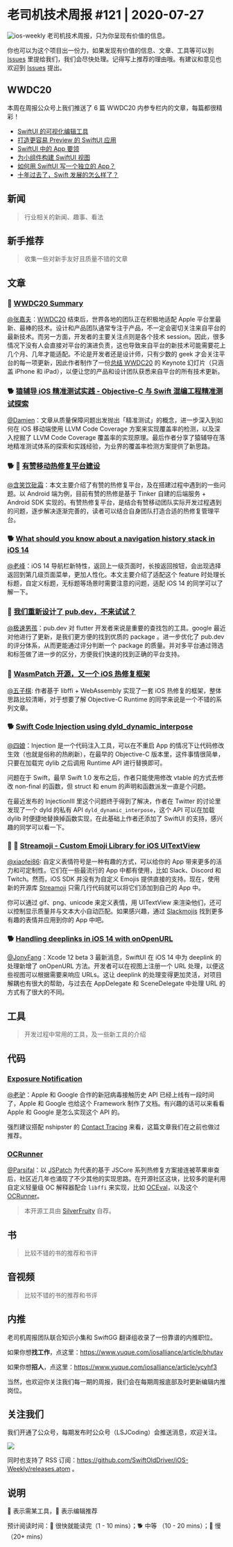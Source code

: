 # 老司机技术周报 #121 | 2020-07-27

![ios-weekly](https://github.com/SwiftOldDriver/iOS-Weekly/blob/master/assets/ios-weekly.png?raw=true)
老司机技术周报，只为你呈现有价值的信息。

你也可以为这个项目出一份力，如果发现有价值的信息、文章、工具等可以到 [Issues](https://github.com/SwiftOldDriver/iOS-Weekly/issues) 里提给我们，我们会尽快处理。记得写上推荐的理由哦。有建议和意见也欢迎到 [Issues](https://github.com/SwiftOldDriver/iOS-Weekly/issues) 提出。

## WWDC20

本周在周报公众号上我们推送了 6 篇 WWDC20 内参专栏内的文章，每篇都很精彩！

- [SwiftUI 的可视化编辑工具](https://mp.weixin.qq.com/s/cRCdRtdVVCbHLbZNzuLB_w)
- [打造更容易 Preview 的 SwiftUI 应用](https://mp.weixin.qq.com/s/lHMMvvVKbLxZ_tisQIVLsQ)
- [SwiftUI 中的 App 要领](https://mp.weixin.qq.com/s/Pog25zL_essR47p57FBElw)
- [为小组件构建 SwiftUI 视图](https://mp.weixin.qq.com/s/MC14yFDO2Y2tKje9gM1ibg)
- [如何用 SwiftUI 写一个独立的 App？](https://mp.weixin.qq.com/s/eFqci9voCoMjlZ5B2PfAHQ)
- [十年过去了，Swift 发展的怎么样了？](https://mp.weixin.qq.com/s/ABGp6l3WVBn4QjjDg0qIOA)

## 新闻

> 行业相关的新闻、趣事、看法

## 新手推荐

> 收集一些对新手友好且质量不错的文章

## 文章

### 🐎 [WWDC20 Summary](https://kean.blog/post/wwdc20-summary)

[@张嘉夫](https://github.com/josephchang10)：[WWDC20](https://developer.apple.com/wwdc20/) 结束后，世界各地的团队正在积极地适配 Apple 平台里最新、最棒的技术。设计和产品团队通常专注于产品，不一定会密切关注来自平台的最新技术。而另一方面，开发者的主要关注点则是各个技术 session。因此，很多情况下没有人会直接对平台的演进负责，这也导致来自平台的新技术可能需要花上几个月、几年才能适配。不论是开发者还是设计师，只有少数的 geek 才会关注平台的每一项更新，因此作者制作了一份[总结 WWDC20](https://kean.blog/assets/wwdc20-summary.key.zip) 的 Keynote 幻灯片（只涵盖 iPhone 和 iPad），以便让您的产品和设计团队获悉来自平台的所有技术更新。

### 🐕 [猿辅导 iOS 精准测试实践 - Objective-C 与 Swift 混编工程精准测试探索](https://mp.weixin.qq.com/s/14hmLWNXAh1FKZT5NI5QsQ)

[@Damien](https://github.com/ZengyiMa)：文章从质量保障问题出发抛出「精准测试」的概念，进一步深入到如何在 iOS 移动端使用 LLVM Code Coverage 方案来实现覆盖率的检测，以及深入挖掘了 LLVM Code Coverage 覆盖率的实现原理。最后作者分享了猿辅导在落地精准测试体系的探索和实践经验，为业界的覆盖率检测方案提供了新思路。

### 🐕 🌟 [有赞移动热修复平台建设](https://mp.weixin.qq.com/s/u4l4DXoijR4ZkGlqL3DRcA)

[@含笑饮砒霜](https://weibo.com/chinafishnews/)：本文主要介绍了有赞的热修复平台，及在搭建过程中遇到的一些问题。以 Android 端为例，目前有赞的热修是基于 Tinker 自建的后端服务 + Android SDK 实现的。有赞热修复平台，是结合有赞移动团队实际开发过程遇到的问题，逐步解决逐渐完善的，读者可以结合自身团队打造合适的热修复管理平台。

### 🐕  [What should you know about a navigation history stack in iOS 14](https://sarunw.com/posts/what-should-you-know-about-navigation-history-stack-in-ios14/)

[@老峰](https://github.com/gesantung)：iOS 14 导航栏新特性，返回上一级页面时，长按返回按钮，会出现选择返回到第几级页面菜单，更加人性化。本文主要介绍了适配这个 feature 时处理长标题，自定义标题，无标题等场景时需要注意的问题，适配 iOS 14 的同学可以了解一下。

### 🐎  [我们重新设计了 pub.dev，不来试试？](https://mp.weixin.qq.com/s/NodeZQs4Krkmcz_bOfjOAQ)

[@极速男孩](https://github.com/ztlyyznf001)：pub.dev 对 flutter 开发者来说是重要的查找包的工具。google 最近对他进行了更新，是我们更方便的找到优质的 package 。进一步优化了 pub.dev 的评分体系，从而更能通过评分判断一个 package 的质量。并对多平台通过筛选和标签做了进一步的区分，方便我们快速的找到正确的平台支持。

### 🐎 [WasmPatch 开源，又一个 iOS 热修复框架](https://mp.weixin.qq.com/s/4W2NNfvsgsaUQg0Q7SsSZg)

[@五子棋](https://satanwoo.github.io): 作者基于 libffi + WebAssembly 实现了一套 iOS 热修复的框架，整体思路比较清晰，对于想要了解 Objective-C Runtime 的同学来说是一个不错的系列文章。

### 🐕 [Swift Code Injection using dyld_dynamic_interpose](http://johnholdsworth.com/dyld_dynamic_interpose.html)

[@四娘](https://kemchenj.github.com)：Injection 是一个代码注入工具，可以在不重启 App 的情况下让代码修改生效（也就是俗称的热刷新），在最早的 Objective-C 版本里，这件事情很简单，只要在加载完 dylib 之后调用 Runtime API 进行替换即可。

问题在于 Swift，最早 Swift 1.0 发布之后，作者只能使用修改 vtable 的方式去修改 non-final 的函数，但 struct 和 enum 的声明和函数派发一直是个问题。

在最近发布的 InjectionIII 里这个问题终于得到了解决，作者在 Twitter 的讨论里发现了一个 dyld 的私有 API `dyld_dynamic_interpose`，这个 API 可以在加载 dylib 时便捷地替换掉函数实现，在此基础上作者还添加了 SwiftUI 的支持，感兴趣的同学可以看一下。

### 🚧 🐎 [Streamoji - Custom Emoji Library for iOS UITextView](https://dev.to/cardoso/introducing-streamoji-custom-emoji-library-for-ios-4g65)

[@xiaofei86](https://weibo.com/xuyafei86): 自定义表情符号是一种有趣的方式，可以给你的 App 带来更多的活力和可定制性。它们在一些最流行的 App 中都有使用，比如 Slack、Discord 和 Twitch。然而，iOS SDK 并没有为自定义 Emojis 提供直接的支持。现在，使用新的开源库 [Streamoji](https://github.com/GetStream/Streamoji) 只需几行代码就可以将它们添加到自己的 App 中。

你可以通过 gif、png、unicode 来定义表情，用 UITextView 来渲染他们，还可以控制显示质量并与文本大小自动匹配。如果感兴趣，通过 [Slackmojis](https://slackmojis.com) 找到更多有趣的表情并应用到你的 App 中吧。

### 🐕 [Handling deeplinks in iOS 14 with onOpenURL](https://www.donnywals.com/handling-deeplinks-in-ios-14-with-onopenurl/)

[@JonyFang](https://github.com/JonyFang)：Xcode 12 beta 3 最新消息，SwiftUI 在 iOS 14 中为 deeplink 的处理新增了 onOpenURL 方法。开发者可以在视图上注册一个 URL 处理，以便这些视图可以根据需要来响应 URLs。这让 deeplink 的处理变得更加灵活，对项目解耦也有很大的帮助，与过去在 AppDelegate 和 SceneDelegate 中处理 URL 的方式有了很大的不同。

## 工具

> 开发过程中常用的工具，及一些新工具的介绍

## 代码

### [Exposure Notification](https://developer.apple.com/exposure-notification/)

[@老驴](https://www.weibo.com/6090610445)：Apple 和 Google 合作的新冠病毒接触历史 API 已经上线有一段时间了，Apple 和 Google 也给这个 Framework 制作了文档。有兴趣的话可以来看看 Apple 和 Google 是怎么实现这个 API 的。

强烈建议搭配 nshipster 的 [Contact Tracing](https://nshipster.com/contact-tracing/) 来看，这篇文章我们在之前也做过推荐。

### [OCRunner](https://github.com/SilverFruity/OCRunner)

[@Parsifal](https://github.com/ParsifalC)：以 [JSPatch](https://github.com/bang590/JSPatch) 为代表的基于 JSCore 系列热修复方案接连被苹果审查后，社区近几年也涌现了不少其他的实现思路。在开源社区这块，比较多的是利用自定义轻量级 OC 解释器配合 `libffi` 来实现，比如 [OCEval](https://github.com/lilidan/OCEval)，以及这个 [OCRunner](https://github.com/SilverFruity/OCRunner)。

> 本开源工具由 [SilverFruity](https://github.com/SilverFruity) 自荐。

## 书

> 比较不错的书的推荐和书评

## 音视频

> 比较不错的书的推荐和书评

## 内推

老司机周报团队联合知识小集和 SwiftGG 翻译组收录了一份靠谱的内推职位。

如果你想**找工作**，点这里：https://www.yuque.com/iosalliance/article/bhutav

如果你想**招人**，点这里：https://www.yuque.com/iosalliance/article/ycyhf3

当然，也欢迎你关注我们每一期的周报，我们会在每期周报底部及时更新编辑内推岗位。

## 关注我们

我们开通了公众号，每期发布时公众号（LSJCoding）会推送消息，欢迎关注。

![](https://github.com/SwiftOldDriver/iOS-Weekly/blob/master/assets/qrcode_for_wechat.jpg?raw=true)

同时也支持了 RSS 订阅：https://github.com/SwiftOldDriver/iOS-Weekly/releases.atom 。

## 说明

🚧 表示需某工具，🌟 表示编辑推荐

预计阅读时间：🐎 很快就能读完（1 - 10 mins）；🐕 中等 （10 - 20 mins）；🐢 慢（20+ mins）
